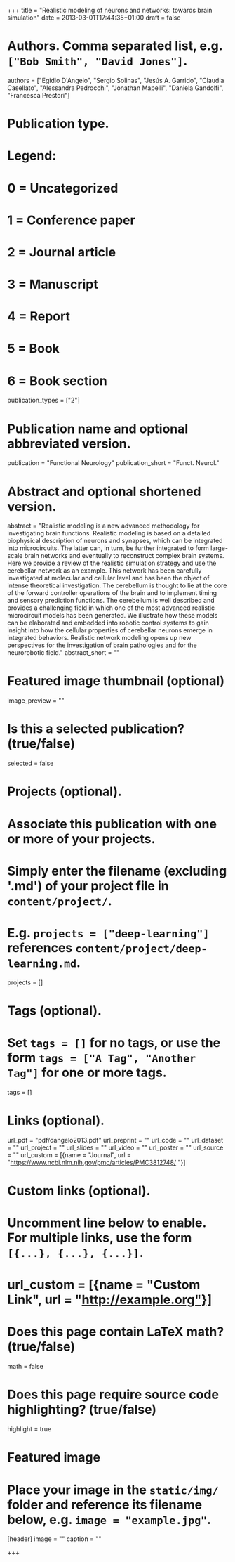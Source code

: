 +++
title = "Realistic modeling of neurons and networks: towards brain simulation"
date = 2013-03-01T17:44:35+01:00
draft = false

# Authors. Comma separated list, e.g. `["Bob Smith", "David Jones"]`.
authors = ["Egidio D'Angelo", "Sergio Solinas", "Jesús A. Garrido", "Claudia Casellato", "Alessandra Pedrocchi", "Jonathan Mapelli", "Daniela Gandolfi", "Francesca Prestori"]

# Publication type.
# Legend:
# 0 = Uncategorized
# 1 = Conference paper
# 2 = Journal article
# 3 = Manuscript
# 4 = Report
# 5 = Book
# 6 = Book section
publication_types = ["2"]

# Publication name and optional abbreviated version.
publication = "Functional Neurology"
publication_short = "Funct. Neurol."

# Abstract and optional shortened version.
abstract = "Realistic modeling is a new advanced methodology for investigating brain functions. Realistic modeling is based on a detailed biophysical description of neurons and synapses, which can be integrated into microcircuits. The latter can, in turn, be further integrated to form large-scale brain networks and eventually to reconstruct complex brain systems. Here we provide a review of the realistic simulation strategy and use the cerebellar network as an example. This network has been carefully investigated at molecular and cellular level and has been the object of intense theoretical investigation. The cerebellum is thought to lie at the core of the forward controller operations of the brain and to implement timing and sensory prediction functions. The cerebellum is well described and provides a challenging field in which one of the most advanced realistic microcircuit models has been generated. We illustrate how these models can be elaborated and embedded into robotic control systems to gain insight into how the cellular properties of cerebellar neurons emerge in integrated behaviors. Realistic network modeling opens up new perspectives for the investigation of brain pathologies and for the neurorobotic field."
abstract_short = ""

# Featured image thumbnail (optional)
image_preview = ""

# Is this a selected publication? (true/false)
selected = false

# Projects (optional).
#   Associate this publication with one or more of your projects.
#   Simply enter the filename (excluding '.md') of your project file in `content/project/`.
#   E.g. `projects = ["deep-learning"]` references `content/project/deep-learning.md`.
projects = []

# Tags (optional).
#   Set `tags = []` for no tags, or use the form `tags = ["A Tag", "Another Tag"]` for one or more tags.
tags = []

# Links (optional).
url_pdf = "pdf/dangelo2013.pdf"
url_preprint = ""
url_code = ""
url_dataset = ""
url_project = ""
url_slides = ""
url_video = ""
url_poster = ""
url_source = ""
url_custom = [{name = "Journal", url = "https://www.ncbi.nlm.nih.gov/pmc/articles/PMC3812748/ "}]

# Custom links (optional).
#   Uncomment line below to enable. For multiple links, use the form `[{...}, {...}, {...}]`.
# url_custom = [{name = "Custom Link", url = "http://example.org"}]

# Does this page contain LaTeX math? (true/false)
math = false

# Does this page require source code highlighting? (true/false)
highlight = true

# Featured image
# Place your image in the `static/img/` folder and reference its filename below, e.g. `image = "example.jpg"`.
[header]
image = ""
caption = ""

+++

